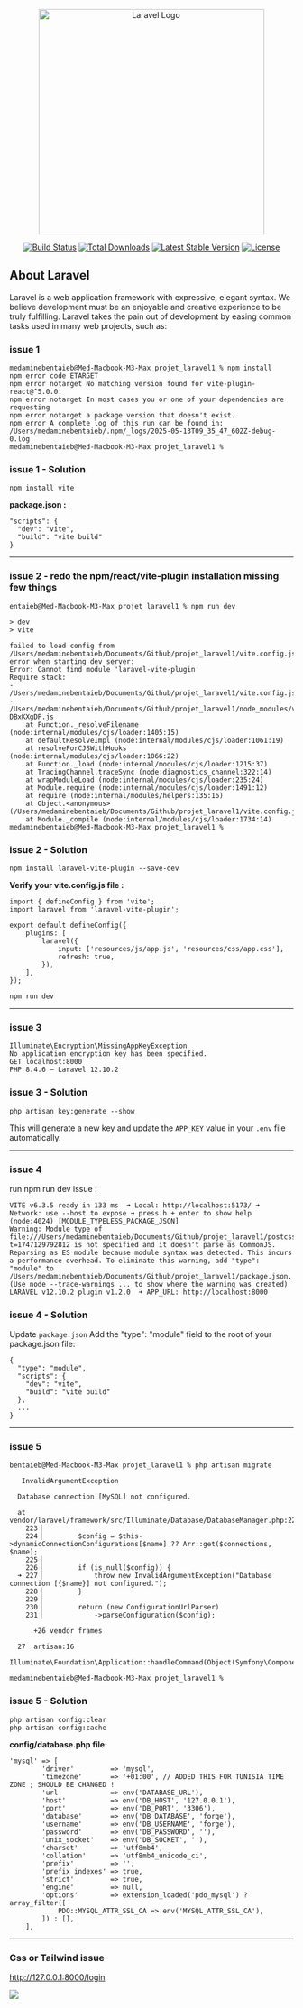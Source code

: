 <p align="center"><a href="https://laravel.com" target="_blank"><img src="https://raw.githubusercontent.com/laravel/art/master/logo-lockup/5%20SVG/2%20CMYK/1%20Full%20Color/laravel-logolockup-cmyk-red.svg" width="400" alt="Laravel Logo"></a></p>

<p align="center">
<a href="https://github.com/laravel/framework/actions"><img src="https://github.com/laravel/framework/workflows/tests/badge.svg" alt="Build Status"></a>
<a href="https://packagist.org/packages/laravel/framework"><img src="https://img.shields.io/packagist/dt/laravel/framework" alt="Total Downloads"></a>
<a href="https://packagist.org/packages/laravel/framework"><img src="https://img.shields.io/packagist/v/laravel/framework" alt="Latest Stable Version"></a>
<a href="https://packagist.org/packages/laravel/framework"><img src="https://img.shields.io/packagist/l/laravel/framework" alt="License"></a>
</p>

## About Laravel

Laravel is a web application framework with expressive, elegant syntax. We believe development must be an enjoyable and creative experience to be truly fulfilling. Laravel takes the pain out of development by easing common tasks used in many web projects, such as:


### issue 1 

```
medaminebentaieb@Med-Macbook-M3-Max projet_laravel1 % npm install
npm error code ETARGET
npm error notarget No matching version found for vite-plugin-react@^5.0.0.
npm error notarget In most cases you or one of your dependencies are requesting
npm error notarget a package version that doesn't exist.
npm error A complete log of this run can be found in: /Users/medaminebentaieb/.npm/_logs/2025-05-13T09_35_47_602Z-debug-0.log
medaminebentaieb@Med-Macbook-M3-Max projet_laravel1 % 
```

### issue 1 - Solution

```
npm install vite
```

**package.json :**

```
"scripts": {
  "dev": "vite",
  "build": "vite build"
}
```



---


### issue 2 - redo the npm/react/vite-plugin installation missing few things

```
entaieb@Med-Macbook-M3-Max projet_laravel1 % npm run dev                               

> dev
> vite

failed to load config from /Users/medaminebentaieb/Documents/Github/projet_laravel1/vite.config.js
error when starting dev server:
Error: Cannot find module 'laravel-vite-plugin'
Require stack:
- /Users/medaminebentaieb/Documents/Github/projet_laravel1/vite.config.js
- /Users/medaminebentaieb/Documents/Github/projet_laravel1/node_modules/vite/dist/node/chunks/dep-DBxKXgDP.js
    at Function._resolveFilename (node:internal/modules/cjs/loader:1405:15)
    at defaultResolveImpl (node:internal/modules/cjs/loader:1061:19)
    at resolveForCJSWithHooks (node:internal/modules/cjs/loader:1066:22)
    at Function._load (node:internal/modules/cjs/loader:1215:37)
    at TracingChannel.traceSync (node:diagnostics_channel:322:14)
    at wrapModuleLoad (node:internal/modules/cjs/loader:235:24)
    at Module.require (node:internal/modules/cjs/loader:1491:12)
    at require (node:internal/modules/helpers:135:16)
    at Object.<anonymous> (/Users/medaminebentaieb/Documents/Github/projet_laravel1/vite.config.js:36:42)
    at Module._compile (node:internal/modules/cjs/loader:1734:14)
medaminebentaieb@Med-Macbook-M3-Max projet_laravel1 %
```

### issue 2 - Solution

```
npm install laravel-vite-plugin --save-dev
```


**Verify your vite.config.js file :**


```
import { defineConfig } from 'vite';
import laravel from 'laravel-vite-plugin';

export default defineConfig({
    plugins: [
        laravel({
            input: ['resources/js/app.js', 'resources/css/app.css'],
            refresh: true,
        }),
    ],
});
```


```
npm run dev
```

---


### issue 3 

```
Illuminate\Encryption\MissingAppKeyException
No application encryption key has been specified.
GET localhost:8000
PHP 8.4.6 — Laravel 12.10.2
```

### issue 3 - Solution

```
php artisan key:generate --show
```

This will generate a new key and update the `APP_KEY` value in your `.env` file automatically.



---

### issue 4 
run npm run dev issue : 

```
VITE v6.3.5 ready in 133 ms  ➜ Local: http://localhost:5173/ ➜ Network: use --host to expose ➜ press h + enter to show help (node:4024) [MODULE_TYPELESS_PACKAGE_JSON] 
Warning: Module type of file:///Users/medaminebentaieb/Documents/Github/projet_laravel1/postcss.config.js?t=1747129792812 is not specified and it doesn't parse as CommonJS. Reparsing as ES module because module syntax was detected. This incurs a performance overhead. To eliminate this warning, add "type": "module" to /Users/medaminebentaieb/Documents/Github/projet_laravel1/package.json. (Use node --trace-warnings ... to show where the warning was created)  LARAVEL v12.10.2 plugin v1.2.0  ➜ APP_URL: http://localhost:8000
```

### issue 4 - Solution

Update `package.json`
Add the "type": "module" field to the root of your package.json file:
```
{
  "type": "module",
  "scripts": {
    "dev": "vite",
    "build": "vite build"
  },
  ...
}
```



---

### issue 5

```
bentaieb@Med-Macbook-M3-Max projet_laravel1 % php artisan migrate

   InvalidArgumentException 

  Database connection [MySQL] not configured.

  at vendor/laravel/framework/src/Illuminate/Database/DatabaseManager.php:227
    223▕ 
    224▕         $config = $this->dynamicConnectionConfigurations[$name] ?? Arr::get($connections, $name);
    225▕ 
    226▕         if (is_null($config)) {
  ➜ 227▕             throw new InvalidArgumentException("Database connection [{$name}] not configured.");
    228▕         }
    229▕ 
    230▕         return (new ConfigurationUrlParser)
    231▕             ->parseConfiguration($config);

      +26 vendor frames 

  27  artisan:16
      Illuminate\Foundation\Application::handleCommand(Object(Symfony\Component\Console\Input\ArgvInput))

medaminebentaieb@Med-Macbook-M3-Max projet_laravel1 %
```

### issue 5 - Solution

```
php artisan config:clear
php artisan config:cache
```

**config/database.php file:**

```
'mysql' => [
        'driver'         => 'mysql',
        'timezone'       => '+01:00', // ADDED THIS FOR TUNISIA TIME ZONE ; SHOULD BE CHANGED !
        'url'            => env('DATABASE_URL'),
        'host'           => env('DB_HOST', '127.0.0.1'),
        'port'           => env('DB_PORT', '3306'),
        'database'       => env('DB_DATABASE', 'forge'),
        'username'       => env('DB_USERNAME', 'forge'),
        'password'       => env('DB_PASSWORD', ''),
        'unix_socket'    => env('DB_SOCKET', ''),
        'charset'        => 'utf8mb4',
        'collation'      => 'utf8mb4_unicode_ci',
        'prefix'         => '',
        'prefix_indexes' => true,
        'strict'         => true,
        'engine'         => null,
        'options'        => extension_loaded('pdo_mysql') ? array_filter([
            PDO::MYSQL_ATTR_SSL_CA => env('MYSQL_ATTR_SSL_CA'),
        ]) : [],
    ],
```


---


### Css or Tailwind issue

http://127.0.0.1:8000/login


<img src="https://i.imgur.com/epIJ2tZ.png" />





